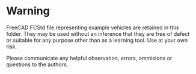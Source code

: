 # Warning

FreeCAD FCStd file representing example vehicles are retained in this folder.  They may be used without an inference that they are free of defect or suitable for any purpose other than as a learning tool.  Use at your own risk.

Please communicate any helpful observation, errors, ommisions or questions to the authors. 
